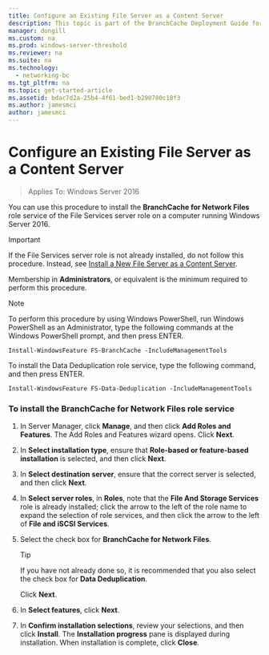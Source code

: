 ```yaml
---
title: Configure an Existing File Server as a Content Server
description: This topic is part of the BranchCache Deployment Guide for Windows Server 2016, which demonstrates how to deploy BranchCache in distributed and hosted cache modes to optimize WAN bandwidth usage in branch offices
manager: dongill
ms.custom: na
ms.prod: windows-server-threshold
ms.reviewer: na
ms.suite: na
ms.technology: 
  - networking-bc
ms.tgt_pltfrm: na
ms.topic: get-started-article
ms.assetid: bdac7d2a-25b4-4f61-bed1-b290700c18f3
ms.author: jamesmci
author: jamesmci
---
```

# Configure an Existing File Server as a Content Server

>Applies To: Windows Server 2016

You can use this procedure to install the **BranchCache for Network Files** role service of the File Services server role on a computer running Windows Server 2016.  
  
> [!IMPORTANT]  
> If the File Services server role is not already installed, do not follow this procedure. Instead, see [Install a New File Server as a Content Server](../../branchcache/deploy/Install-a-New-File-Server-as-a-Content-Server.md).  
  
Membership in **Administrators**, or equivalent is the minimum required to perform this procedure.  
  
> [!NOTE]  
> To perform this procedure by using Windows PowerShell, run Windows PowerShell as an Administrator, type the following commands at the Windows PowerShell prompt, and then press ENTER.  
>   
> `Install-WindowsFeature FS-BranchCache -IncludeManagementTools`  
>   
> To install the Data Deduplication role service, type the following command, and then press ENTER.  
>   
> `Install-WindowsFeature FS-Data-Deduplication -IncludeManagementTools`  
  
### To install the BranchCache for Network Files role service  
  
1.  In Server Manager, click **Manage**, and then click **Add Roles and Features**. The Add Roles and Features wizard opens. Click **Next**.  
  
2.  In **Select installation type**, ensure that **Role-based or feature-based installation** is selected, and then click **Next**.  
  
3.  In **Select destination server**, ensure that the correct server is selected, and then click **Next**.  
  
4.  In **Select server roles**, in **Roles**, note that the **File And Storage Services** role is already installed; click the arrow to the left of the role name to expand the selection of role services, and then click the arrow to the left of **File and iSCSI Services**.  
  
5.  Select the check box for **BranchCache for Network Files**.  
  
    > [!TIP]  
    > If you have not already done so, it is recommended that you also select the check box for **Data Deduplication**.  
  
    Click **Next**.  
  
6.  In **Select features**, click **Next**.  
  
7.  In **Confirm installation selections**, review your selections, and then click **Install**. The **Installation progress** pane is displayed during installation. When installation is complete, click **Close**.  
  



